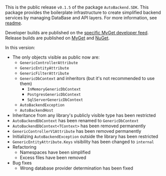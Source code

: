 This is the public release `v0.1.5` of the package `AutoBackend.SDK`. This package provides the boilerplate infrastructure to create simplified backend services by managing DataBase and API layers. For more information, see [readme](https://github.com/vorobalek/autobackend/blob/main/README.md).

Developer builds are published on the [specific MyGet developer feed](https://www.myget.org/feed/autobackend-dev/package/nuget/AutoBackend.SDK). Release builds are published on [MyGet](https://www.myget.org/feed/autobackend/package/nuget/AutoBackend.SDK) and [NuGet](https://www.nuget.org/packages/AutoBackend.SDK).

In this version:

- The only objects visible as public now are:
    - `GenericControllerAttribute`
    - `GenericEntityAttribute`
    - `GenericFilterAttribute`
    - `GenericDbContext` and inheritors (but it's not recommended to use them)
        - `InMemoryGenericDbContext`
        - `PostgresGenericDbContext`
        - `SqlServerGenericDbContext`
    - `AutoBackendException`
    - `AutoBackendHost`
- Inheritance from any library's publicly visible type has been restricted
- `AutoBackendDbContext` has been renamed to `GenericDbContext`
- `AutoBackendDbContext<TContext>` has been removed permanently
- `GenericControllerV1Attribute` has been removed permanently
- Initializing `AutoBackendException` outside the library has been restricted
- `GenericEntityAttribute.Keys` visibility has been changed to `internal`
- Refactoring
    - Namespaces have been simplified
    - Excess files have been removed
- Bug fixes
    - Wrong database provider determination has been fixed